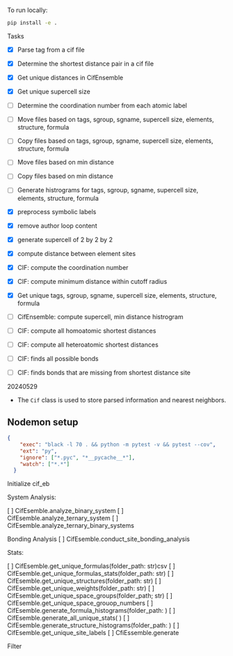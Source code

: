 To run locally:

```bash
pip install -e .
```

Tasks

- [x] Parse tag from a cif file
- [x] Determine the shortest distance pair in a cif file
- [x] Get unique distances in CifEnsemble
- [x] Get unique supercell size
- [ ] Determine the coordination number from each atomic label
- [ ] Move files based on tags, sgroup, sgname, supercell size, elements, structure, formula
- [ ] Copy files based on tags, sgroup, sgname, supercell size, elements, structure, formula
- [ ] Move files based on min distance
- [ ] Copy files based on min distance
- [ ] Generate histrograms for tags, sgroup, sgname, supercell size, elements, structure, formula


- [x] preprocess symbolic labels
- [x] remove author loop content
- [x] generate supercell of 2 by 2 by 2
- [x] compute distance between element sites
- [x] CIF: compute the coordination number
- [x] CIF: compute minimum distance within cutoff radius
- [x] Get unique  tags, sgroup, sgname, supercell size, elements, structure, formula
- [ ] CifEnsemble: compute supercell, min distance histrogram
- [ ] CIF: compute all homoatomic shortest distances
- [ ] CIF: compute all heteroatomic shortest distances
- [ ] CIF: finds all possible bonds
- [ ] CIF: finds bonds that are missing from shortest distance site

20240529

- The `Cif` class is used to store parsed information and nearest neighbors.

## Nodemon setup

```json
{
    "exec": "black -l 70 . && python -m pytest -v && pytest --cov",
    "ext": "py",
    "ignore": ["*.pyc", "*__pycache__*"],
    "watch": ["*.*"]
  }
```


Initialize
cif_eb

System Analysis:

[ ] CifEsemble.analyze_binary_system
[ ] CifEsemble.analyze_ternary_system
[ ] CifEsemble.analyze_ternary_binary_systems

Bonding Analysis
[ ] CifEsemble.conduct_site_bonding_analysis

Stats:

[ ] CifEsemble.get_unique_formulas(folder_path: str)csv
[ ] CifEsemble.get_unique_formulas_stats(folder_path: str)
[ ] CifEsemble.get_unique_structures(folder_path: str)
[ ] CifEsemble.get_unique_weights(folder_path: str)
[ ] CifEsemble.get_unique_space_groups(folder_path; str)
[ ] CifEsemble.get_unique_space_grouop_numbers
[ ] CifEsemble.generate_formula_histograms(folder_path: )
[ ] CifEsemble.generate_all_unique_stats( )
[ ] CifEsemble.generate_structure_histograms(folder_path: )
[ ] CifEsemble.get_unique_site_labels
[ ] CfiEssemble.generate

Filter
